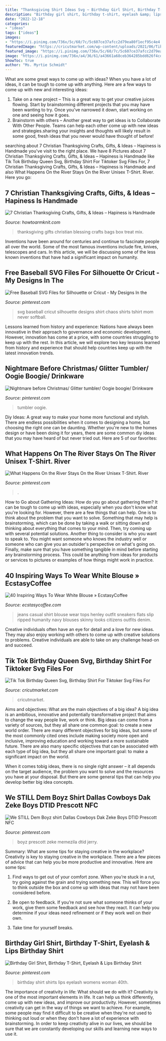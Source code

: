 ```yaml
---
title: "Thanksgiving Shirt Ideas Svg ~ Birthday Girl Shirt, Birthday T-shirt, Eyelash &amp; Lips Birthday Shirt"
description: "Birthday girl shirt, birthday t-shirt, eyelash &amp; lips birthday shirt"
date: "2022-12-18"
categories:
- "ideas"
tags: ["ideas"]
images:
- "https://i.pinimg.com/736x/5c/60/7c/5c607ce37afcc2d79ea80f1ecf95c4e4.jpg"
featuredImage: "https://cricutmarket.com/wp-content/uploads/2021/06/Tik-Tok-Birthday-Queen-Svg-BD26062021HB15.png"
featured_image: "https://i.pinimg.com/736x/5c/60/7c/5c607ce37afcc2d79ea80f1ecf95c4e4.jpg"
image: "https://i.pinimg.com/736x/a4/36/61/a43661a68ceb364285bdd626f4cdf5d9.jpg"
ShowToc: true
author: "Ms. Myrtie Schmidt"
---
```



What are some great ways to come up with ideas?
When you have a lot of ideas, it can be tough to come up with anything. Here are a few ways to come up with new and interesting ideas: 
1. Take on a new project – This is a great way to get your creative juices flowing. Start by brainstorming different projects that you may have been wanting to try. Once you’ve narrowed it down, start working on one and seeing how it goes. 
2. Brainstorm with others – Another great way to get ideas is to Collaborate With Other People. Teams can help each other come up with new ideas and strategies.sharing your insights and thoughts will likely result in some good, fresh ideas that you never would have thought of before! 

	

		
searching about 7 Christian Thanksgiving Crafts, Gifts, &amp; Ideas – Hapiness is Handmade you've visit to the right place. We have 8 Pictures about 7 Christian Thanksgiving Crafts, Gifts, &amp; Ideas – Hapiness is Handmade like Tik Tok Birthday Queen Svg, Birthday Shirt For Tiktoker Svg Files For, 7 Christian Thanksgiving Crafts, Gifts, &amp; Ideas – Hapiness is Handmade and also What Happens On the River Stays On the River Unisex T-Shirt. River. Here you go:
		
    
## 7 Christian Thanksgiving Crafts, Gifts, &amp; Ideas – Hapiness Is Handmade

<img loading=lazy src="http://www.howtoarmknit.com/wp-content/uploads/2017/10/treat-bags-blessing-mix.jpg" onerror="this.onerror=null;this.src='https://tse3.mm.bing.net/th?id=OIP.LMDMxcMnfFSx2mdnTTJ7RwHaJ3&amp;pid=15.1';" alt="7 Christian Thanksgiving Crafts, Gifts, &amp; Ideas – Hapiness is Handmade">

_Source: howtoarmknit.com_

>thanksgiving gifts christian blessing crafts bags box treat mix. 

	

Inventions have been around for centuries and continue to fascinate people all over the world. Some of the most famous inventions include fire, knives, telescopes and cars. In this article, we will be discussing some of the less known inventions that have had a significant impact on humanity.

    
## Free Baseball SVG Files For Silhouette Or Cricut - My Designs In The

<img loading=lazy src="https://i.pinimg.com/736x/54/53/07/5453071478363b7cf233cd20b374e86d.jpg" onerror="this.onerror=null;this.src='https://tse2.mm.bing.net/th?id=OIP.GXBxDJLieU7BCNSC2Co-EwHaHa&amp;pid=15.1';" alt="Free Baseball SVG Files for Silhouette or Cricut - My Designs In the">

_Source: pinterest.com_

>svg baseball cricut silhouette designs shirt chaos shirts tshirt mom never softball. 

	

Lessons learned from history and experience:
Nations have always been innovative in their approach to governance and economic development. However, innovation has come at a price, with some countries struggling to keep up with the rest. In this article, we will explore two key lessons learned from history and experience that should help countries keep up with the latest innovation trends.

    
## Nightmare Before Christmas/ Glitter Tumbler/ Oogie Boogie/ Drinkware

<img loading=lazy src="https://i.pinimg.com/736x/87/ff/cb/87ffcbcb77ea77faaba10d2061a245bb.jpg" onerror="this.onerror=null;this.src='https://tse4.mm.bing.net/th?id=OIP.o5vyJ7VZYcQvOSycgVYD0gHaNK&amp;pid=15.1';" alt="Nightmare before Christmas/ Glitter tumbler/ Oogie boogie/ Drinkware">

_Source: pinterest.com_

>tumbler oogie. 

	

Diy Ideas: A great way to make your home more functional and stylish. There are endless possibilities when it comes to designing a home, but choosing the right one can be daunting. Whether you're new to the homes design or have been doing it for years, there are some common diy ideas that you may have heard of but never tried out. Here are 5 of our favorites: 

    
## What Happens On The River Stays On The River Unisex T-Shirt. River

<img loading=lazy src="https://i.pinimg.com/736x/5c/60/7c/5c607ce37afcc2d79ea80f1ecf95c4e4.jpg" onerror="this.onerror=null;this.src='https://tse1.mm.bing.net/th?id=OIP.FdtR-sQE37TDbMu6AeJDlwHaLH&amp;pid=15.1';" alt="What Happens On the River Stays On the River Unisex T-Shirt. River">

_Source: pinterest.com_

>. 

	

How to Go about Gathering Ideas: How do you go about gathering them?
It can be tough to come up with ideas, especially when you don't know what you're looking for. However, there are a few things that can help. One is to think about the problem that you want to solve. Something that may help is brainstorming, which can be done by taking a walk or sitting down and thinking about everything that comes to your mind. Then, try coming up with several potential solutions. Another thing to consider is who you want to speak to. You might want someone who knows the industry well or someone who can give you an outsider's perspective on what's going on. Finally, make sure that you have something tangible in mind before starting any brainstorming process. This could be anything from ideas for products or services to pictures or examples of how things might work in practice.

    
## 40 Inspiring Ways To Wear White Blouse » EcstasyCoffee

<img loading=lazy src="https://i2.wp.com/www.ecstasycoffee.com/wp-content/uploads/2016/11/White-blouses-Casual-and-Jeans.jpg?resize=500%2C750" onerror="this.onerror=null;this.src='https://tse4.mm.bing.net/th?id=OIP.nLqM2yROOwSOUdffGJoadwHaLH&amp;pid=15.1';" alt="40 Inspiring Ways To Wear White Blouse » EcstasyCoffee">

_Source: ecstasycoffee.com_

>jeans casual shirt blouse wear tops henley outfit sneakers flats slip ripped humanity navy blouses skinny looks citizens outfits denim. 

	

Creative individuals often have an eye for detail and a love for new ideas. They may also enjoy working with others to come up with creative solutions to problems. Creative individuals are able to take on any challenge head-on and succeed.

    
## Tik Tok Birthday Queen Svg, Birthday Shirt For Tiktoker Svg Files For

<img loading=lazy src="https://cricutmarket.com/wp-content/uploads/2021/06/Tik-Tok-Birthday-Queen-Svg-BD26062021HB15.png" onerror="this.onerror=null;this.src='https://tse1.mm.bing.net/th?id=OIP.eSunrlDDaX6Lv3muHM6DjAHaHa&amp;pid=15.1';" alt="Tik Tok Birthday Queen Svg, Birthday Shirt For Tiktoker Svg Files For">

_Source: cricutmarket.com_

>cricutmarket. 

	

Aims and objectives: What are the main objectives of a big idea?
A big idea is an ambitious, innovative and potentially transformative project that aims to change the way people live, work or think. Big ideas can come from a variety of sources, but they all share one common goal: to create a new world order.
There are many different objectives for big ideas, but some of the most commonly cited ones include making society more open and inclusive, improving education and working toward a more sustainable future. There are also many specific objectives that can be associated with each type of big idea, but they all share one important goal: to make a significant impact on the world.



When it comes tobig ideas, there is no single right answer – it all depends on the target audience, the problem you want to solve and the resources you have at your disposal. But there are some general tips that can help you develop better big idea concepts.

    
## We STILL Dem Boyz Shirt Dallas Cowboys Dak Zeke Boys DTID Prescott NFC

<img loading=lazy src="https://i.pinimg.com/736x/0b/1e/59/0b1e59f2fa1d7ea17a21b0577c470ceb.jpg" onerror="this.onerror=null;this.src='https://tse1.mm.bing.net/th?id=OIP.70O1M_nzAXG-TrY58LggfgHaKQ&amp;pid=15.1';" alt="We STILL Dem Boyz shirt Dallas Cowboys Dak Zeke Boys DTID Prescott NFC">

_Source: pinterest.com_

>boyz prescott zeke memezila dtid jerry. 

	

Summary: What are some tips for staying creative in the workplace?
Creativity is key to staying creative in the workplace. There are a few pieces of advice that can help you be more productive and innovative. Here are some tips:
1. Find ways to get out of your comfort zone. When you’re stuck in a rut, try going against the grain and trying something new. This will force you to think outside the box and come up with ideas that may not have been considered before.

2. Be open to feedback. If you’re not sure what someone thinks of your work, give them some feedback and see how they react. It can help you determine if your ideas need refinement or if they work well on their own.

3. Take time for yourself breaks.

    
## Birthday Girl Shirt, Birthday T-Shirt, Eyelash &amp; Lips Birthday Shirt

<img loading=lazy src="https://i.pinimg.com/736x/a4/36/61/a43661a68ceb364285bdd626f4cdf5d9.jpg" onerror="this.onerror=null;this.src='https://tse4.mm.bing.net/th?id=OIP._9-LQaWHr5T79gS1kPq6CQHaJ4&amp;pid=15.1';" alt="Birthday Girl Shirt, Birthday T-Shirt, Eyelash &amp; Lips Birthday Shirt">

_Source: pinterest.com_

>birthday shirt shirts lips eyelash womens woman 40th. 

	

The importance of creativity in life: What should we do with it?
Creativity is one of the most important elements in life. It can help us think differently, come up with new ideas, and improve our productivity. However, sometimes creativity can get in the way of things we want to achieve. For example, some people may find it difficult to be creative when they're not used to thinking out loud or when they don't have a lot of experience with brainstorming. In order to keep creativity alive in our lives, we should be sure that we are constantly developing our skills and learning new ways to use it.

